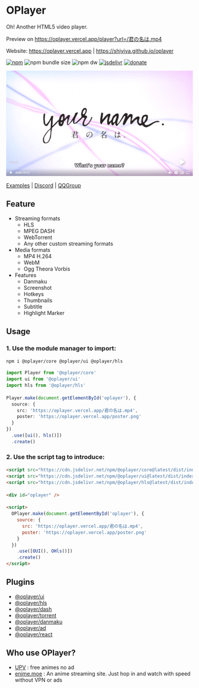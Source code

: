 # OPlayer

Oh! Another HTML5 video player.

Preview on https://oplayer.vercel.app/player?url=/君の名は.mp4

Website: https://oplayer.vercel.app | https://shiyiya.github.io/oplayer

[![npm](https://img.shields.io/npm/v/@oplayer/core?style=flat-square&color=fb3e44)](https://www.npmjs.com/package/@oplayer/core)
![npm bundle size](https://img.shields.io/bundlephobia/minzip/@oplayer/core?style=flat-square&label=core)
![npm dw](https://img.shields.io/npm/dw/@oplayer/core?style=flat-square)
[![jsdelivr](https://data.jsdelivr.com/v1/package/npm/@oplayer/core/badge)](https://www.jsdelivr.com/package/npm/@oplayer/core)
[![donate](https://img.shields.io/badge/$-donate-ff69b4.svg?style=flat-square)](https://paypal.me/ShiYiYa)

![oplayer](./oplayer.jpg)

[Examples](./examples) | [Discord](https://discord.gg/hzjxYyPbKh) | [QQGroup](https://jq.qq.com/?_wv=1027&k=YzsRgkXB)

## Feature

- Streaming formats
  - HLS
  - MPEG DASH
  - WebTorrent
  - Any other custom streaming formats
- Media formats
  - MP4 H.264
  - WebM
  - Ogg Theora Vorbis
- Features
  - Danmaku
  - Screenshot
  - Hotkeys
  - Thumbnails
  - Subtitle
  - Highlight Marker

## Usage

### 1. Use the module manager to import:

```bash
npm i @oplayer/core @oplayer/ui @oplayer/hls
```

```ts
import Player from '@oplayer/core'
import ui from '@oplayer/ui'
import hls from '@oplayer/hls'

Player.make(document.getElementById('oplayer'), {
  source: {
    src: 'https://oplayer.vercel.app/君の名は.mp4',
    poster: 'https://oplayer.vercel.app/poster.png'
  }
})
  .use([ui(), hls()])
  .create()
```

### 2. Use the script tag to introduce:

```html
<script src="https://cdn.jsdelivr.net/npm/@oplayer/core@latest/dist/index.umd.js"></script>
<script src="https://cdn.jsdelivr.net/npm/@oplayer/ui@latest/dist/index.umd.js"></script>
<script src="https://cdn.jsdelivr.net/npm/@oplayer/hls@latest/dist/index.umd.js"></script>

<div id="oplayer" />

<script>
  OPlayer.make(document.getElementById('oplayer'), {
    source: {
      src: 'https://oplayer.vercel.app/君の名は.mp4',
      poster: 'https://oplayer.vercel.app/poster.png'
    }
  })
    .use([OUI(), OHls()])
    .create()
</script>
```

## Plugins

- [@oplayer/ui](./packages/ui)
- [@oplayer/hls](./packages/hls)
- [@oplayer/dash](./packages/dash)
- [@oplayer/torrent](./packages/torrent)
- [@oplayer/danmaku](./packages/danmaku)
- [@oplayer/ad](./packages/ad)
- [@oplayer/react](./packages/react)

## Who use OPlayer?

- [UPV](https://月色真美.life) : free animes no ad
- [enime.moe](https://enime.moe) : An anime streaming site. Just hop in and watch with speed without VPN or ads
